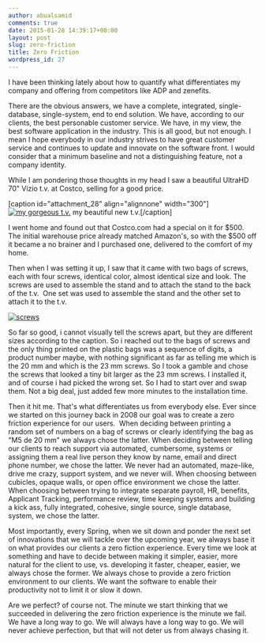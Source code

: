 ```yaml
---
author: abualsamid
comments: true
date: 2015-01-28 14:39:17+00:00
layout: post
slug: zero-friction
title: Zero Friction
wordpress_id: 27
---
```


I have been thinking lately about how to quantify what differentiates my company and offering from competitors like ADP and zenefits.

There are the obvious answers, we have a complete, integrated, single-database, single-system, end to end solution. We have, according to our clients, the best personable customer service. We have, in my view, the best software application in the industry. This is all good, but not enough. I mean I hope everybody in our industry strives to have great customer service and continues to update and innovate on the software front. I would consider that a minimum baseline and not a distinguishing feature, not a company identity.

While I am pondering those thoughts in my head I saw a beautiful UltraHD 70" Vizio t.v. at Costco, selling for a good price.

[caption id="attachment_28" align="alignnone" width="300"][![my gorgeous t.v.](http://blog.abualsamid.com/wp-content/uploads/2015/01/FullSizeRender-1-300x225.jpg)](http://blog.abualsamid.com/wp-content/uploads/2015/01/FullSizeRender-1.jpg) my beautiful new t.v.[/caption]



I went home and found out that Costco.com had a special on it for $500. The initial warehouse price already matched Amazon's, so with the $500 off it became a no brainer and I purchased one, delivered to the comfort of my home.

Then when I was setting it up, I saw that it came with two bags of screws, each with four screws, identical color, almost identical size and look. The screws are used to assemble the stand and to attach the stand to the back of the t.v.  One set was used to assemble the stand and the other set to attach it to the t.v.

[![screws](http://blog.abualsamid.com/wp-content/uploads/2015/01/FullSizeRender-300x225.jpg)](http://blog.abualsamid.com/wp-content/uploads/2015/01/FullSizeRender.jpg)



So far so good, i cannot visually tell the screws apart, but they are different sizes according to the caption. So i reached out to the bags of screws and the only thing printed on the plastic bags was a sequence of digits, a product number maybe, with nothing significant as far as telling me which is the 20 mm and which is the 23 mm screws. So I took a gamble and chose the screws that looked a tiny bit larger as the 23 mm screws. I installed it, and of course i had picked the wrong set. So I had to start over and swap them. Not a big deal, just added few more minutes to the installation time.

Then it hit me. That's what differentiates us from everybody else. Ever since we started on this journey back in 2008 our goal was to create a zero friction experience for our users.  When deciding between printing a random set of numbers on a bag of screws or clearly identifying the bag as "M5 de 20 mm" we always chose the latter. When deciding between telling our clients to reach support via automated, cumbersome, systems or assigning them a real live person they know by name, email and direct phone number, we chose the latter. We never had an automated, maze-like, drive me crazy, support system, and we never will. When choosing between cubicles, opaque walls, or open office environment we chose the latter. When choosing between trying to integrate separate payroll, HR, benefits, Applicant Tracking, performance review, time keeping systems and building a kick ass, fully integrated, cohesive, single source, single database, system, we chose the latter.

Most importantly, every Spring, when we sit down and ponder the next set of innovations that we will tackle over the upcoming year, we always base it on what provides our clients a zero fiction experience. Every time we look at something and have to decide between making it simpler, easier, more natural for the client to use, vs. developing it faster, cheaper, easier, we always chose the former. We always chose to provide a zero friction environment to our clients. We want the software to enable their productivity not to limit it or slow it down.

Are we perfect? of course not. The minute we start thinking that we succeeded in delivering the zero friction experience is the minute we fail. We have a long way to go. We will always have a long way to go. We will never achieve perfection, but that will not deter us from always chasing it.
